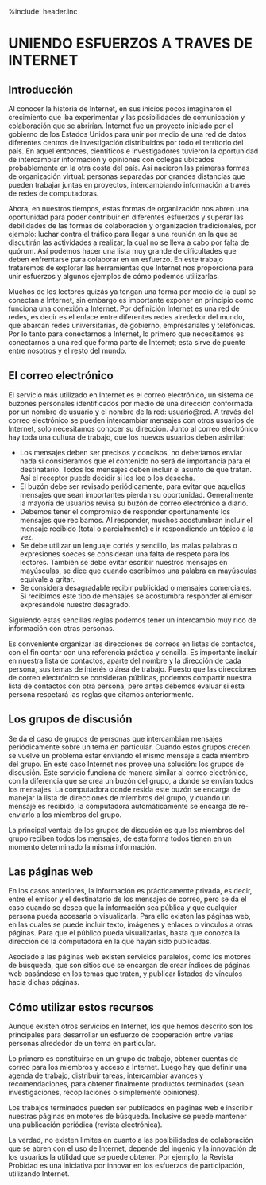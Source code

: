 %include: header.inc

# UNIENDO ESFUERZOS A TRAVES DE INTERNET

## Introducción

Al conocer la historia de Internet, en sus inicios pocos imaginaron el
crecimiento que iba experimentar y las posibilidades de comunicación y
colaboración que se abrirían. Internet fue un proyecto iniciado por el gobierno
de los Estados Unidos para unir por medio de una red de datos diferentes centros
de investigación distribuidos por todo el territorio del país. En aquel
entonces, científicos e investigadores tuvieron la oportunidad de intercambiar
información y opiniones con colegas ubicados probablemente en la otra costa del
país. Así nacieron las primeras formas de organización virtual: personas
separadas por grandes distancias que pueden trabajar juntas en proyectos,
intercambiando información a través de redes de computadoras.

Ahora, en nuestros tiempos, estas formas de organización nos abren una
oportunidad para poder contribuir en diferentes esfuerzos y superar las
debilidades de las formas de colaboración y organización tradicionales, por
ejemplo: luchar contra el tráfico para llegar a una reunión en la que se
discutirán las actividades a realizar, la cual no se lleva a cabo por falta de
quórum. Así podemos hacer una lista muy grande de dificultades que deben
enfrentarse para colaborar en un esfuerzo. En este trabajo trataremos de
explorar las herramientas que Internet nos proporciona para unir esfuerzos y
algunos ejemplos de cómo podemos utilizarlas.

Muchos de los lectores quizás ya tengan una forma por medio de la cual se
conectan a Internet, sin embargo es importante exponer en principio como
funciona una conexión a Internet. Por definición Internet es una red de redes,
es decir es el enlace entre diferentes redes alrededor del mundo, que abarcan
redes universitarias, de gobierno, empresariales y telefónicas. Por lo tanto
para conectarnos a Internet, lo primero que necesitamos es conectarnos a una red
que forma parte de Internet; esta sirve de puente entre nosotros y el resto del
mundo.

## El correo electrónico

El servicio más utilizado en Internet es el correo electrónico, un sistema de
buzones personales identificados por medio de una dirección conformada por un
nombre de usuario y el nombre de la red: usuario@red. A través del correo
electrónico se pueden intercambiar mensajes con otros usuarios de Internet, solo
necesitamos conocer su dirección. Junto al correo electrónico hay toda una
cultura de trabajo, que los nuevos usuarios deben asimilar:

- Los mensajes deben ser precisos y concisos, no deberíamos enviar nada si
consideramos que el contenido no será de importancia para el destinatario. Todos
los mensajes deben incluir el asunto de que tratan. Así el receptor puede
decidir si los lee o los desecha.
- El buzón debe ser revisado periódicamente, para evitar que aquellos mensajes
que sean importantes pierdan su oportunidad. Generalmente la mayoría de usuarios
revisa su buzón de correo electrónico a diario.
- Debemos tener el compromiso de responder oportunamente los mensajes que
recibamos. Al responder, muchos acostumbran incluir el mensaje recibido (total o
parcialmente) e ir respondiendo un tópico a la vez.
- Se debe utilizar un lenguaje cortés y sencillo, las malas palabras o
expresiones soeces se consideran una falta de respeto para los lectores. También
se debe evitar escribir nuestros mensajes en mayúsculas, se dice que cuando
escribimos una palabra en mayúsculas equivale a gritar.
- Se considera desagradable recibir publicidad o mensajes comerciales. Si
recibimos este tipo de mensajes se acostumbra responder al emisor expresándole
nuestro desagrado.

Siguiendo estas sencillas reglas podemos tener un intercambio muy rico de
información con otras personas.

Es conveniente organizar las direcciones de correos en listas de contactos, con
el fin contar con una referencia práctica y sencilla. Es importante incluir en
nuestra lista de contactos, aparte del nombre y la dirección de cada persona,
sus temas de interés o área de trabajo. Puesto que las direcciones de correo
electrónico se consideran públicas, podemos compartir nuestra lista de contactos
con otra persona, pero antes debemos evaluar si esta persona respetará las
reglas que citamos anteriormente.

## Los grupos de discusión 

Se da el caso de grupos de personas que intercambian mensajes periódicamente
sobre un tema en particular. Cuando estos grupos crecen se vuelve un problema
estar enviando el mismo mensaje a cada miembro del grupo. En este caso Internet
nos provee una solución: los grupos de discusión. Este servicio funciona de
manera similar al correo electrónico, con la diferencia que se crea un buzón del
grupo, a donde se envían todos los mensajes. La computadora donde resida este
buzón se encarga de manejar la lista de direcciones de miembros del grupo, y
cuando un mensaje es recibido, la computadora automáticamente se encarga de
re-enviarlo a los miembros del grupo.

La principal ventaja de los grupos de discusión es que los miembros del grupo
reciben todos los mensajes, de esta forma todos tienen en un momento determinado
la misma información.

## Las páginas web 

En los casos anteriores, la información es prácticamente privada, es decir,
entre el emisor y el destinatario de los mensajes de correo, pero se da el caso
cuando se desea que la información sea pública y que cualquier persona pueda
accesarla o visualizarla. Para ello existen las páginas web, en las cuales se
puede incluir texto, imágenes y enlaces o vínculos a otras páginas. Para que el
público pueda visualizarlas, basta que conozca la dirección de la computadora en
la que hayan sido publicadas.

Asociado a las páginas web existen servicios paralelos, como los motores de
búsqueda, que son sitios que se encargan de crear índices de páginas web
basándose en los temas que traten, y publicar listados de vínculos hacia dichas
páginas.

## Cómo utilizar estos recursos

Aunque existen otros servicios en Internet, los que hemos descrito son los
principales para desarrollar un esfuerzo de cooperación entre varias personas
alrededor de un tema en particular.

Lo primero es constituirse en un grupo de trabajo, obtener cuentas de correo
para los miembros y acceso a Internet. Luego hay que definir una agenda de
trabajo, distribuir tareas, intercambiar avances y recomendaciones, para obtener
finalmente productos terminados (sean investigaciones, recopilaciones o
simplemente opiniones).

Los trabajos terminados pueden ser publicados en páginas web e inscribir
nuestras páginas en motores de búsqueda. Inclusive se puede mantener una
publicación periódica (revista electrónica).

La verdad, no existen limites en cuanto a las posibilidades de colaboración que
se abren con el uso de Internet, depende del ingenio y la innovación de los
usuarios la utilidad que se puede obtener. Por ejemplo, la Revista Probidad es
una iniciativa por innovar en los esfuerzos de participación, utilizando
Internet.
